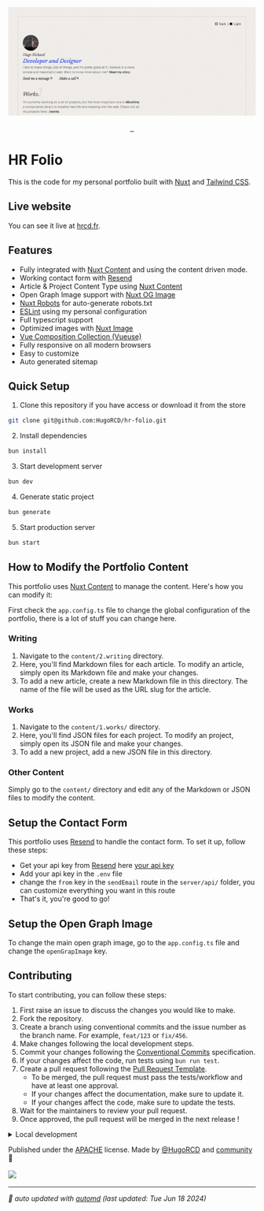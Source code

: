 ![Portfolio Social Preview](./public/preview.png)

<p align="center">
    <a aria-label="Hugo's Website" href="https://hrcd.fr">
        <img alt="" src="https://img.shields.io/badge/Website-hrcd.fr-blue?style=for-the-badge&labelColor=000000&logo=google-chrome&logoColor=white">
  <a aria-label="License" href="https://github.com/hugorcd/hr-folio/blob/master/LICENSE">
    <img alt="" src="https://img.shields.io/npm/l/vue.svg?style=for-the-badge&labelColor=000000&color=blue">
    </a>
  <a aria-label="Follow Hugo on Twitter" href="https://twitter.com/HugoRCD__">
    <img alt="" src="https://img.shields.io/twitter/follow/HugoRCD__.svg?style=for-the-badge&labelColor=000000&logo=twitter&label=Follow%20Hugo&logoWidth=20&logoColor=white">
  </a>
</p>

# HR Folio

This is the code for my personal portfolio built with [Nuxt](https://nuxt.com/) and [Tailwind CSS](https://tailwindcss.com/).

## Live website

You can see it live at [hrcd.fr](https://hrcd.fr/).

## Features

- Fully integrated with [Nuxt Content](https://content.nuxt.com/) and using the content driven mode.
- Working contact form with [Resend](https://resend.com/)
- Article & Project Content Type using [Nuxt Content](https://content.nuxt.com/)
- Open Graph Image support with [Nuxt OG Image](https://nuxtseo.com/og-image/getting-started/installation)
- [Nuxt Robots](https://sitemap.nuxt.com/) for auto-generate robots.txt
- [ESLint](https://eslint.org/) using my personal configuration
- Full typescript support
- Optimized images with [Nuxt Image](https://image.nuxt.com/)
- [Vue Composition Collection (Vueuse)](https://vueuse.org/)
- Fully responsive on all modern browsers
- Easy to customize
- Auto generated sitemap

## Quick Setup

1. Clone this repository if you have access or download it from the store
```bash
git clone git@github.com:HugoRCD/hr-folio.git
```

2. Install dependencies
```bash
bun install
```

3. Start development server
```bash
bun dev
```

4. Generate static project
```bash
bun generate
```

5. Start production server
```bash
bun start
```

## How to Modify the Portfolio Content

This portfolio uses [Nuxt Content](https://content.nuxt.com/) to manage the content. Here's how you can modify it:

First check the `app.config.ts` file to change the global configuration of the portfolio, there is a lot of stuff you can change here.

### Writing

1. Navigate to the `content/2.writing` directory.
2. Here, you'll find Markdown files for each article. To modify an article, simply open its Markdown file and make your changes.
3. To add a new article, create a new Markdown file in this directory. The name of the file will be used as the URL slug for the article.

### Works

1. Navigate to the `content/1.works/` directory.
2. Here, you'll find JSON files for each project. To modify an project, simply open its JSON file and make your changes.
3. To add a new project, add a new JSON file in this directory.

### Other Content

Simply go to the `content/` directory and edit any of the Markdown or JSON files to modify the content.

## Setup the Contact Form

This portfolio uses [Resend](https://resend.com/) to handle the contact form. To set it up, follow these steps:
- Get your api key from [Resend](https://resend.com/) here [your api key](https://resend.com/api-keys)
- Add your api key in the `.env` file
- change the `from` key in the `sendEmail` route in the `server/api/` folder, you can customize everything you want in this route
- That's it, you're good to go!

## Setup the Open Graph Image

To change the main open graph image, go to the `app.config.ts` file and change the `openGrapImage` key.

<!-- automd:fetch url="gh:hugorcd/markdown/main/src/contributions.md" -->

## Contributing
To start contributing, you can follow these steps:

1. First raise an issue to discuss the changes you would like to make.
2. Fork the repository.
3. Create a branch using conventional commits and the issue number as the branch name. For example, `feat/123` or `fix/456`.
4. Make changes following the local development steps.
5. Commit your changes following the [Conventional Commits](https://www.conventionalcommits.org/en/v1.0.0/) specification.
6. If your changes affect the code, run tests using `bun run test`.
7. Create a pull request following the [Pull Request Template](https://github.com/HugoRCD/markdown/blob/main/src/pull_request_template.md).
   - To be merged, the pull request must pass the tests/workflow and have at least one approval.
   - If your changes affect the documentation, make sure to update it.
   - If your changes affect the code, make sure to update the tests.
8. Wait for the maintainers to review your pull request.
9. Once approved, the pull request will be merged in the next release !

<!-- /automd -->

<!-- automd:fetch url="gh:hugorcd/markdown/main/src/local_development_dev.md" -->

<details>
  <summary>Local development</summary>

- Clone this repository
- Install latest LTS version of [Node.js](https://nodejs.org/en/)
- Enable [Corepack](https://github.com/nodejs/corepack) using `corepack enable`
- Install dependencies using `bun install`
- Start development server using `bun dev`
- Open [http://localhost:3000](http://localhost:3000) in your browser

</details>

<!-- /automd -->

<!-- automd:contributors license=Apache author=HugoRCD github="hugorcd/hr-folio" -->

Published under the [APACHE](https://github.com/HugoRCD/hr-folio/blob/main/LICENSE) license.
Made by [@HugoRCD](https://github.com/HugoRCD) and [community](https://github.com/HugoRCD/hr-folio/graphs/contributors) 💛
<br><br>
<a href="https://github.com/HugoRCD/hr-folio/graphs/contributors">
<img src="https://contrib.rocks/image?repo=HugoRCD/hr-folio" />
</a>

<!-- /automd -->

<!-- automd:with-automd lastUpdate -->

---

_🤖 auto updated with [automd](https://automd.unjs.io) (last updated: Tue Jun 18 2024)_

<!-- /automd -->
